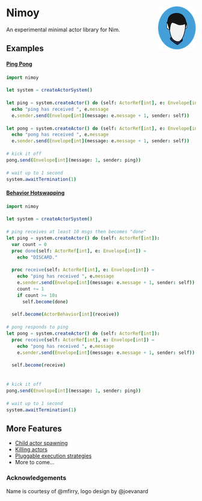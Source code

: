 # Nimoy <img align=right src="img/nimoy.png" alt="(Icon)" />

An experimental minimal actor library for Nim.

## Examples

#### [Ping Pong](examples/pingpong.nim)

```nim
import nimoy

let system = createActorSystem()

let ping = system.createActor() do (self: ActorRef[int], e: Envelope[int]):
  echo "ping has received ", e.message
  e.sender.send(Envelope[int](message: e.message + 1, sender: self))

let pong = system.createActor() do (self: ActorRef[int], e: Envelope[int]):
  echo "pong has received ", e.message
  e.sender.send(Envelope[int](message: e.message + 1, sender: self))

# kick it off
pong.send(Envelope[int](message: 1, sender: ping))

# wait up to 1 second
system.awaitTermination(1)
```

#### [Behavior Hotswapping](examples/become.nim)

```nim
import nimoy

let system = createActorSystem()

# ping receives at least 10 msgs then becomes "done"
let ping = system.createActor() do (self: ActorRef[int]):
  var count = 0
  proc done(self: ActorRef[int], e: Envelope[int]) =
    echo "DISCARD."

  proc receive(self: ActorRef[int], e: Envelope[int]) =
    echo "ping has received ", e.message
    e.sender.send(Envelope[int](message: e.message + 1, sender: self))
    count += 1
    if count >= 10:
      self.become(done)

  self.become(ActorBehavior[int](receive))

# pong responds to ping
let pong = system.createActor() do (self: ActorRef[int]):
  proc receive(self: ActorRef[int], e: Envelope[int]) =
    echo "pong has received ", e.message
    e.sender.send(Envelope[int](message: e.message + 1, sender: self))

  self.become(receive)


# kick it off
pong.send(Envelope[int](message: 1, sender: ping))

# wait up to 1 second
system.awaitTermination(1)
```


## More Features

- [Child actor spawning](examples/spawn.nim)
- [Killing actors](examples/kill.nim)
- [Pluggable execution strategies](src/nimoy/executors.nim)
- More to come...

### Acknowledgements
Name is courtesy of @mfirry, logo design by @joevanard

